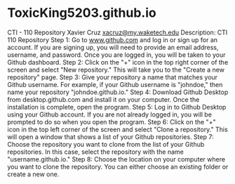 # ToxicKing5203.github.io
CTI - 110 Repository
Xavier Cruz
xacruz@my.waketech.edu
Description: CTI 110 Repository
Step 1: Go to www.github.com and log in or sign up for an account. If you are signing up, you will need to provide an email address, username, and password. Once you are logged in, you will be taken to your Github dashboard.
Step 2: Click on the "+" icon in the top right corner of the screen and select "New repository." This will take you to the "Create a new repository" page.
Step 3: Give your repository a name that matches your Github username. For example, if your Github username is "johndoe," then name your repository "johndoe.github.io."
Step 4: Download Github Desktop from desktop.github.com and install it on your computer. Once the installation is complete, open the program.
Step 5: Log in to Github Desktop using your Github account. If you are not already logged in, you will be prompted to do so when you open the program.
Step 6: Click on the "+" icon in the top left corner of the screen and select "Clone a repository." This will open a window that shows a list of your Github repositories.
Step 7: Choose the repository you want to clone from the list of your Github repositories. In this case, select the repository with the name "username.github.io."
Step 8: Choose the location on your computer where you want to clone the repository. You can either choose an existing folder or create a new one.










